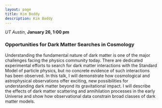 ```yaml
---
layout: page
title: Kim Boddy 
description: Kim Boddy 
---
```


*UT Austin*, **January 26, 1:00 pm**

### Opportunities for Dark Matter Searches in Cosmology
 
Understanding the fundamental nature of dark matter is one of the major
challenges facing the physics community today. There are dedicated experimental
efforts to search for dark matter interactions with the Standard Model of
particle physics, but no concrete evidence of such interactions has been
observed. In this talk, I will demonstrate how cosmological and astrophysical
observations offer exciting, new possibilities for understanding dark matter
beyond its gravitational impact. I will describe the effects of dark matter
scattering and annihilation processes in the early Universe and show how
observational data constrain broad classes of dark matter models.
